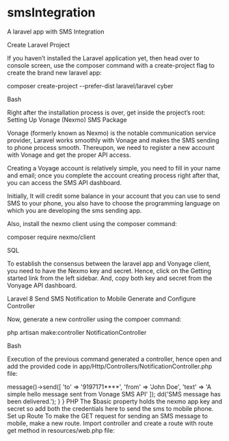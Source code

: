 # smsIntegration
A laravel app with SMS Integration 



Create Laravel Project

If you haven’t installed the Laravel application yet, then head over to console screen, use the composer command with a create-project flag to create the brand new laravel app:

composer create-project --prefer-dist laravel/laravel cyber

Bash

Right after the installation process is over, get inside the project’s root:
Setting Up Vonage (Nexmo) SMS Package

Vonage (formerly known as Nexmo) is the notable communication service provider, Laravel works smoothly with Vonage and makes the SMS sending to phone process smooth. Thereupon, we need to register a new account with Vonage and get the proper API access.

Creating a Voyage account is relatively simple, you need to fill in your name and email; once you complete the account creating process right after that, you can access the SMS API dashboard.

Initially, It will credit some balance in your account that you can use to send SMS to your phone, you also have to choose the programming language on which you are developing the sms sending app.

Also, install the nexmo client using the composer command:

composer require nexmo/client

SQL

To establish the consensus between the laravel app and Vonyage client, you need to have the Nexmo key and secret. Hence, click on the Getting started link from the left sidebar. And, copy both key and secret from the Vonyage API dashboard.

Laravel 8 Send SMS Notification to Mobile
Generate and Configure Controller

Now, generate a new controller using the compoer command:

php artisan make:controller NotificationController

Bash

Execution of the previous command generated a controller, hence open and add the provided code in app/Http/Controllers/NotificationController.php file:

<?php

namespace App\Http\Controllers;

use Illuminate\Http\Request;

class NotificationController extends Controller
{
    public function sendSmsNotificaition()
    {
        $basic  = new \Nexmo\Client\Credentials\Basic('Nexmo key', 'Nexmo secret');
        $client = new \Nexmo\Client($basic);
 
        $message = $client->message()->send([
            'to' => '9197171****',
            'from' => 'John Doe',
            'text' => 'A simple hello message sent from Vonage SMS API'
        ]);
 
        dd('SMS message has been delivered.');
    }
}

PHP

The $basic property holds the nexmo app key and secret so add both the credentials here to send the sms to mobile phone.
Set up Route

To make the GET request for sending an SMS message to mobile, make a new route. Import controller and create a route with route get method in resources/web.php file:

<?php

use Illuminate\Support\Facades\Route;
use App\Http\Controllers\NotificationController;

Route::get('send-sms-notification', [NotificationController::class, 'sendSmsNotificaition']);

PHP
Run Laravel App

You need to start the laravel application. So, invoke the PHP artisan serve command from the console, it lets you evoke the PHP development server, and you can test the feature you have just created:

php artisan serve

Bash

The app can be started similarly tested on:

http://127.0.0.1:8000/send-sms-notification

